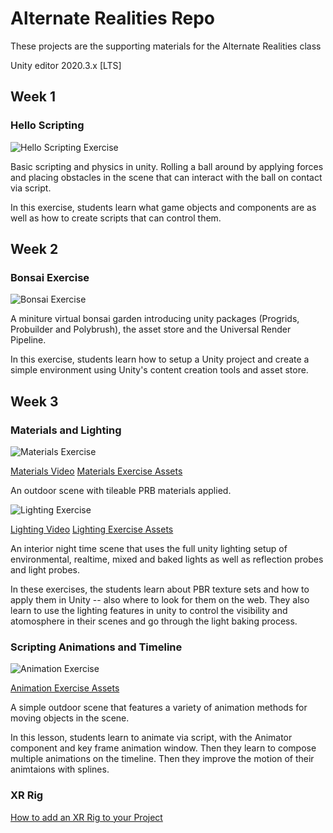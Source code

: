 # Alternate Realities Repo

These projects are the supporting materials for the Alternate Realities class

Unity editor 2020.3.x [LTS]

## Week 1

### Hello Scripting

![Hello Scripting Exercise](docs/images/helloscriptingexercise.png)

Basic scripting and physics in unity.  Rolling a ball around by applying forces and placing obstacles in the scene that can interact with the ball on contact via script.

In this exercise, students learn what game objects and components are as well as how to create scripts that can control them.

## Week 2

### Bonsai Exercise

![Bonsai Exercise](docs/images/bonsaiexercise.png)

A miniture virtual bonsai garden introducing unity packages (Progrids, Probuilder and Polybrush), the asset store and the Universal Render Pipeline.

In this exercise, students learn how to setup a Unity project and create a simple environment using Unity's content creation tools and asset store.

## Week 3 

### Materials and Lighting

![Materials Exercise](docs/images/materialsexercise.png)

[Materials Video](https://www.youtube.com/watch?v=fgG7FPq5wec)
[Materials Exercise Assets](https://drive.google.com/file/d/1CIefkXmXN_zUPNXJ0LrfpF39ydRoNPJB/view?usp=sharing)

An outdoor scene with tileable PRB materials applied. 

![Lighting Exercise](docs/images/lightingexercise.png)

[Lighting Video](https://www.youtube.com/watch?v=piIEHvklbzs&ab_channel=MichaelAllison)
[Lighting Exercise Assets](https://drive.google.com/file/d/1ySHSGk-iNUiF9NS7915E1lwIGbW-Yq7X/view?usp=sharing)

An interior night time scene that uses the full unity lighting setup of environmental, realtime, mixed and baked lights as well as reflection probes and light probes. 

In these exercises, the students learn about PBR texture sets and how to apply them in Unity -- also where to look for them on the web.  They also learn to use the lighting features in unity to control the visibility and atomosphere in their scenes and go through the light baking process.

### Scripting Animations and Timeline

![Animation Exercise](docs/images/animationsexercise.png)

[Animation Exercise Assets](https://drive.google.com/file/d/1eJZE5nj6QR7ncpAeyMTSLAbs77C-qJaE/view?usp=sharing)

A simple outdoor scene that features a variety of animation methods for moving objects in the scene. 

In this lesson, students learn to animate via script, with the Animator component and key frame animation window.  Then they learn to compose multiple animations on the timeline.  Then they improve the motion of their animtaions with splines. 

### XR Rig

[How to add an XR Rig to your Project](https://www.youtube.com/watch?v=lCtn68v-dxc&ab_channel=MichaelAllison)


